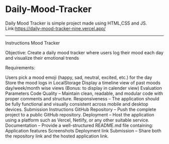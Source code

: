 # Daily-Mood-Tracker
Daily Mood Tracker is simple project made using HTML,CSS and JS.
Link:https://daily-mood-tracker-nine.vercel.app/

-----------------
Instructions
Mood Tracker

Objective: Create a daily mood tracker where users log their mood each day and visualize their emotional trends

Requirements:

Users pick a mood emoji (happy, sad, neutral, excited, etc.) for the day
Store the mood logs in LocalStorage
Display a timeline view of past moods day/week/month wise views (Bonus: to display in calender view)
Evaluation Parameters
Code Quality – Maintain clean, readable, and modular code with proper comments and structure.
Responsiveness – The application should be fully functional and visually consistent across mobile and desktop devices.
Submission Instructions
GitHub Repository – Push the complete project to a public GitHub repository.
Deployment – Host the application using a platform such as Vercel, Netlify, or any other suitable service.
Documentation – Provide a well-structured README.md file containing:
Application features
Screenshots
Deployment link
Submission – Share both the repository link and the hosted application link.